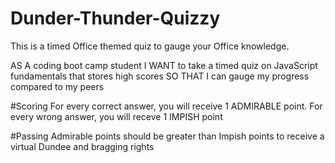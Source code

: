 # Dunder-Thunder-Quizzy
This is a timed Office themed quiz to gauge your Office knowledge. 

AS A coding boot camp student
I WANT to take a timed quiz on JavaScript fundamentals that stores high scores
SO THAT I can gauge my progress compared to my peers

#Scoring
For every correct answer, you will receive 1 ADMIRABLE point. 
For every wrong answer, you will receve 1 IMPISH point

#Passing
Admirable points should be greater than Impish points to receive a virtual Dundee and bragging rights


